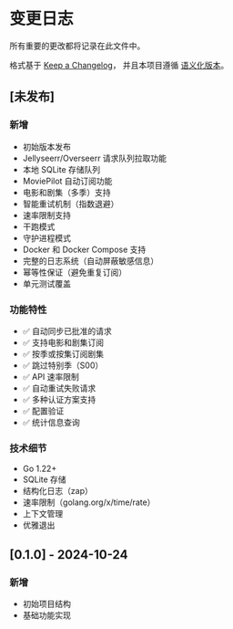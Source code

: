 # 变更日志

所有重要的更改都将记录在此文件中。

格式基于 [Keep a Changelog](https://keepachangelog.com/zh-CN/1.0.0/)，
并且本项目遵循 [语义化版本](https://semver.org/lang/zh-CN/)。

## [未发布]

### 新增
- 初始版本发布
- Jellyseerr/Overseerr 请求队列拉取功能
- 本地 SQLite 存储队列
- MoviePilot 自动订阅功能
- 电影和剧集（多季）支持
- 智能重试机制（指数退避）
- 速率限制支持
- 干跑模式
- 守护进程模式
- Docker 和 Docker Compose 支持
- 完整的日志系统（自动屏蔽敏感信息）
- 幂等性保证（避免重复订阅）
- 单元测试覆盖

### 功能特性
- ✅ 自动同步已批准的请求
- ✅ 支持电影和剧集订阅
- ✅ 按季或按集订阅剧集
- ✅ 跳过特别季（S00）
- ✅ API 速率限制
- ✅ 自动重试失败请求
- ✅ 多种认证方案支持
- ✅ 配置验证
- ✅ 统计信息查询

### 技术细节
- Go 1.22+
- SQLite 存储
- 结构化日志（zap）
- 速率限制（golang.org/x/time/rate）
- 上下文管理
- 优雅退出

## [0.1.0] - 2024-10-24

### 新增
- 初始项目结构
- 基础功能实现

